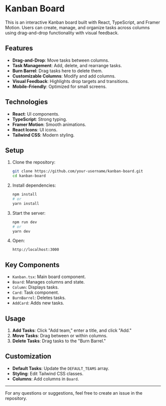# Kanban Board

This is an interactive Kanban board built with React, TypeScript, and Framer Motion. Users can create, manage, and organize tasks across columns using drag-and-drop functionality with visual feedback.

## Features

- **Drag-and-Drop**: Move tasks between columns.
- **Task Management**: Add, delete, and rearrange tasks.
- **Burn Barrel**: Drag tasks here to delete them.
- **Customizable Columns**: Modify and add columns.
- **Visual Feedback**: Highlights drop targets and transitions.
- **Mobile-Friendly**: Optimized for small screens.

## Technologies

- **React**: UI components.
- **TypeScript**: Strong typing.
- **Framer Motion**: Smooth animations.
- **React Icons**: UI icons.
- **Tailwind CSS**: Modern styling.

## Setup

1. Clone the repository:
   ```bash
   git clone https://github.com/your-username/kanban-board.git
   cd kanban-board
   ```
2. Install dependencies:
   ```bash
   npm install
   # or
   yarn install
   ```
3. Start the server:
   ```bash
   npm run dev
   # or
   yarn dev
   ```
4. Open:
   ```
   http://localhost:3000
   ```

## Key Components

- `Kanban.tsx`: Main board component.
- `Board`: Manages columns and state.
- `Column`: Displays tasks.
- `Card`: Task component.
- `BurnBarrel`: Deletes tasks.
- `AddCard`: Adds new tasks.

## Usage

1. **Add Tasks**: Click "Add team," enter a title, and click "Add."
2. **Move Tasks**: Drag between or within columns.
3. **Delete Tasks**: Drag tasks to the "Burn Barrel."

## Customization

- **Default Tasks**: Update the `DEFAULT_TEAMS` array.
- **Styling**: Edit Tailwind CSS classes.
- **Columns**: Add columns in `Board`.

---

For any questions or suggestions, feel free to create an issue in the repository.
